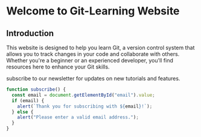 # Welcome to Git-Learning Website

## Introduction

This website is designed to help you learn Git, a version control system that allows you to track changes in your code and collaborate with others. Whether you're a beginner or an experienced developer, you'll find resources here to enhance your Git skills.

subscribe to our newsletter for updates on new tutorials and features.

```javascript
function subscribe() {
  const email = document.getElementById("email").value;
  if (email) {
    alert(`Thank you for subscribing with ${email}!`);
  } else {
    alert("Please enter a valid email address.");
  }
}
```

